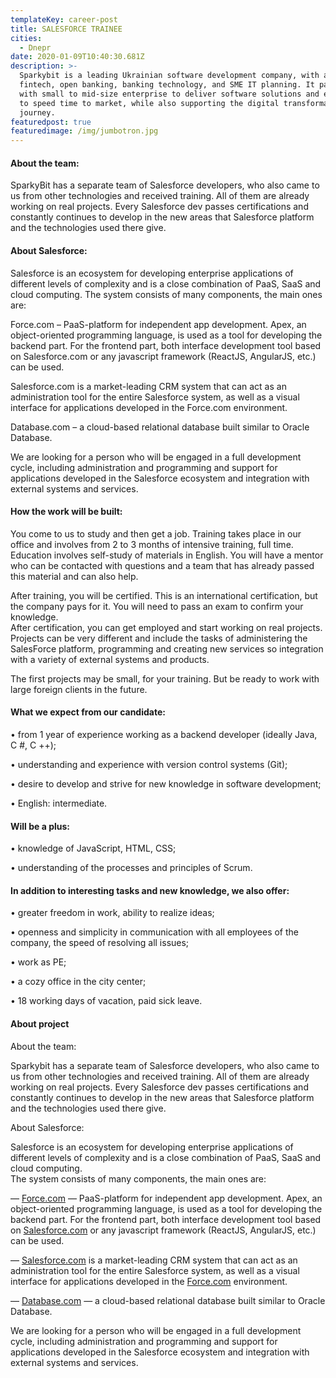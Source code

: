 ```yaml
---
templateKey: career-post
title: SALESFORCE TRAINEE
cities:
  - Dnepr
date: 2020-01-09T10:40:30.681Z
description: >-
  Sparkybit is a leading Ukrainian software development company, with a focus on
  fintech, open banking, banking technology, and SME IT planning. It partners
  with small to mid-size enterprise to deliver software solutions and expertise
  to speed time to market, while also supporting the digital transformation
  journey.
featuredpost: true
featuredimage: /img/jumbotron.jpg
---
```



#### About the team:

SparkyBit has a separate team of Salesforce developers, who also came to us from other technologies and received training. All of them are already working on real projects. Every Salesforce dev passes certifications and constantly continues to develop in the new areas that Salesforce platform and the technologies used there give.

#### About Salesforce:

Salesforce is an ecosystem for developing enterprise applications of different levels of complexity and is a close combination of PaaS, SaaS and cloud computing. The system consists of many components, the main ones are:

Force.com – PaaS-platform for independent app development. Apex, an object-oriented programming language, is used as a tool for developing the backend part. For the frontend part, both interface development tool based on Salesforce.com or any javascript framework (ReactJS, AngularJS, etc.) can be used.

Salesforce.com is a market-leading CRM system that can act as an administration tool for the entire Salesforce system, as well as a visual interface for applications developed in the Force.com environment.

Database.com – a cloud-based relational database built similar to Oracle Database.

We are looking for a person who will be engaged in a full development cycle, including administration and programming and support for applications developed in the Salesforce ecosystem and integration with external systems and services.

#### How the work will be built:

You come to us to study and then get a job. Training takes place in our office and involves from 2 to 3 months of intensive training, full time. Education involves self-study of materials in English. You will have a mentor who can be contacted with questions and a team that has already passed this material and can also help.

After training, you will be certified. This is an international certification, but the company pays for it. You will need to pass an exam to confirm your knowledge.\
After certification, you can get employed and start working on real projects. Projects can be very different and include the tasks of administering the SalesForce platform, programming and creating new services so integration with a variety of external systems and products.

The first projects may be small, for your training. But be ready to work with large foreign clients in the future.

#### What we expect from our candidate:

• from 1 year of experience working as a backend developer (ideally Java, C #, C ++);

• understanding and experience with version control systems (Git);

• desire to develop and strive for new knowledge in software development;

• English: intermediate.

#### Will be a plus:

• knowledge of JavaScript, HTML, CSS;

• understanding of the processes and principles of Scrum.

#### In addition to interesting tasks and new knowledge, we also offer:

• greater freedom in work, ability to realize ideas;

• openness and simplicity in communication with all employees of the company, the speed of resolving all issues;

• work as PE;

• a cozy office in the city center;

• 18 working days of vacation, paid sick leave.

#### About project

About the team:

Sparkybit has a separate team of Salesforce developers, who also came to us from other technologies and received training. All of them are already working on real projects. Every Salesforce dev passes certifications and constantly continues to develop in the new areas that Salesforce platform and the technologies used there give.

About Salesforce:

Salesforce is an ecosystem for developing enterprise applications of different levels of complexity and is a close combination of PaaS, SaaS and cloud computing.\
The system consists of many components, the main ones are:

— [Force.com](http://force.com/) — PaaS-platform for independent app development. Apex, an object-oriented programming language, is used as a tool for developing the backend part. For the frontend part, both interface development tool based on [Salesforce.com](http://salesforce.com/) or any javascript framework (ReactJS, AngularJS, etc.) can be used.

— [Salesforce.com](http://salesforce.com/) is a market-leading CRM system that can act as an administration tool for the entire Salesforce system, as well as a visual interface for applications developed in the [Force.com](http://force.com/) environment.

— [Database.com](http://database.com/) — a cloud-based relational database built similar to Oracle Database.

We are looking for a person who will be engaged in a full development cycle, including administration and programming and support for applications developed in the Salesforce ecosystem and integration with external systems and services.
